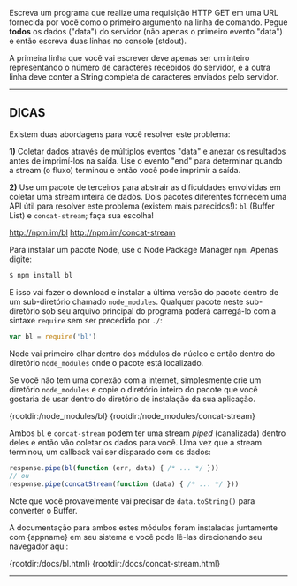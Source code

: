Escreva um programa que realize uma requisição HTTP GET em uma URL fornecida por você como o primeiro argumento na linha de comando. Pegue **todos** os dados ("data") do servidor (não apenas o primeiro evento "data") e então escreva duas linhas no console (stdout).

A primeira linha que você vai escrever deve apenas ser um inteiro representando o número de caracteres recebidos do servidor, e a outra linha deve conter a String completa de caracteres enviados pelo servidor.

----------------------------------------------------------------------
## DICAS

Existem duas abordagens para você resolver este problema:

**1)** Coletar dados através de múltiplos eventos "data" e anexar os resultados antes de imprimí-los na saída. Use o evento "end" para determinar quando a stream (o fluxo) terminou e então você pode imprimir a saída.

**2)** Use um pacote de terceiros para abstrair as dificuldades envolvidas em coletar uma stream inteira de dados. Dois pacotes diferentes fornecem uma API útil para resolver este problema (existem mais parecidos!): `bl` (Buffer List) e `concat-stream`; faça sua escolha!

  <http://npm.im/bl>
  <http://npm.im/concat-stream>

Para instalar um pacote Node, use o Node Package Manager `npm`. Apenas digite:

```sh
$ npm install bl
```

E isso vai fazer o download e instalar a última versão do pacote dentro de um sub-diretório chamado `node_modules`. Qualquer pacote neste sub-diretório sob seu arquivo principal do programa poderá carregá-lo com a sintaxe `require` sem ser precedido por `./`:

```js
var bl = require('bl')
```

Node vai primeiro olhar dentro dos módulos do núcleo e então dentro do diretório `node_modules` onde o pacote está localizado.

Se você não tem uma conexão com a internet, simplesmente crie um diretório `node_modules` e copie o diretório inteiro do pacote que você gostaria de usar dentro do diretório de instalação da sua aplicação.

  {rootdir:/node_modules/bl}
  {rootdir:/node_modules/concat-stream}

Ambos `bl` e `concat-stream` podem ter uma stream *piped* (canalizada) dentro deles e então vão coletar os dados para você. Uma vez que a stream terminou, um callback vai ser disparado com os dados:

```js
response.pipe(bl(function (err, data) { /* ... */ }))
// ou
response.pipe(concatStream(function (data) { /* ... */ }))
```

Note que você provavelmente vai precisar de `data.toString()` para converter o Buffer.

A documentação para ambos estes módulos foram instaladas juntamente com {appname} em seu sistema e você pode lê-las direcionando seu navegador aqui:

  {rootdir:/docs/bl.html}
  {rootdir:/docs/concat-stream.html}

----------------------------------------------------------------------
